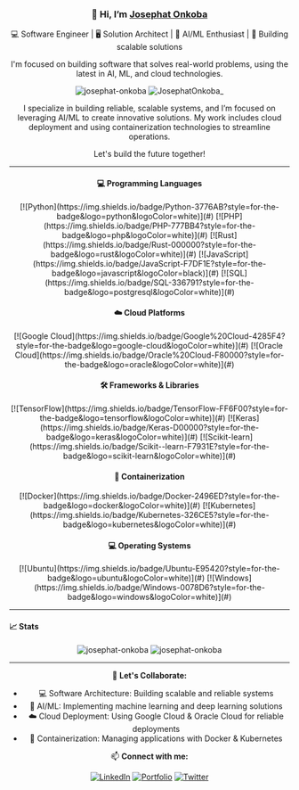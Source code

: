 <div align="center">
  <h3>👋 Hi, I’m <a href="https://bold.pro/my/josephatonkoba-serembe-241021233704" target="_blank" rel="noreferrer">Josephat Onkoba</a></h3>
  <p>💻 Software Engineer | 🖥️ Solution Architect | 🤖 AI/ML Enthusiast | 🚀 Building scalable solutions</p>
  <p>I'm focused on building software that solves real-world problems, using the latest in AI, ML, and cloud technologies.</p>
</div>

<div align="center">
  <img src="https://komarev.com/ghpvc/?username=josephat-onkoba&label=Profile%20views&color=0e75b6&style=flat-square" alt="josephat-onkoba" />
  <img src="https://img.shields.io/twitter/follow/JosephatOnkoba_?color=0e75b6&label=%20%20Follow%20%20&logo=twitter&logoColor=white&style=flat-square" alt="JosephatOnkoba_" />
</div>

<div align="center">
  <p>I specialize in building reliable, scalable systems, and I’m focused on leveraging AI/ML to create innovative solutions. My work includes cloud deployment and using containerization technologies to streamline operations.</p>
  <p>Let's build the future together!</p>
</div>

---

<div align="center">
  <h4>💻 Programming Languages</h4>
  [![Python](https://img.shields.io/badge/Python-3776AB?style=for-the-badge&logo=python&logoColor=white)](#)  
  [![PHP](https://img.shields.io/badge/PHP-777BB4?style=for-the-badge&logo=php&logoColor=white)](#)  
  [![Rust](https://img.shields.io/badge/Rust-000000?style=for-the-badge&logo=rust&logoColor=white)](#)  
  [![JavaScript](https://img.shields.io/badge/JavaScript-F7DF1E?style=for-the-badge&logo=javascript&logoColor=black)](#)  
  [![SQL](https://img.shields.io/badge/SQL-336791?style=for-the-badge&logo=postgresql&logoColor=white)](#)
</div>

<div align="center">
  <h4>☁️ Cloud Platforms</h4>
  [![Google Cloud](https://img.shields.io/badge/Google%20Cloud-4285F4?style=for-the-badge&logo=google-cloud&logoColor=white)](#)  
  [![Oracle Cloud](https://img.shields.io/badge/Oracle%20Cloud-F80000?style=for-the-badge&logo=oracle&logoColor=white)](#)
</div>

<div align="center">
  <h4>🛠 Frameworks & Libraries</h4>
  [![TensorFlow](https://img.shields.io/badge/TensorFlow-FF6F00?style=for-the-badge&logo=tensorflow&logoColor=white)](#)  
  [![Keras](https://img.shields.io/badge/Keras-D00000?style=for-the-badge&logo=keras&logoColor=white)](#)  
  [![Scikit-learn](https://img.shields.io/badge/Scikit--learn-F7931E?style=for-the-badge&logo=scikit-learn&logoColor=white)](#)
</div>

<div align="center">
  <h4>🔧 Containerization</h4>
  [![Docker](https://img.shields.io/badge/Docker-2496ED?style=for-the-badge&logo=docker&logoColor=white)](#)  
  [![Kubernetes](https://img.shields.io/badge/Kubernetes-326CE5?style=for-the-badge&logo=kubernetes&logoColor=white)](#)
</div>

<div align="center">
  <h4>💻 Operating Systems</h4>
  [![Ubuntu](https://img.shields.io/badge/Ubuntu-E95420?style=for-the-badge&logo=ubuntu&logoColor=white)](#)  
  [![Windows](https://img.shields.io/badge/Windows-0078D6?style=for-the-badge&logo=windows&logoColor=white)](#)
</div>

---

<h4>📈 Stats</h4>
<div align="center">
  <img src="https://github-readme-stats.vercel.app/api/top-langs/?username=josephat-onkoba&layout=compact&langs_count=8&theme=algolia" alt="josephat-onkoba" />
  <img src="https://github-readme-stats.vercel.app/api?username=josephat-onkoba&show_icons=true&theme=algolia" alt="josephat-onkoba" />
</div>

---

<div align="center">
  <p>🤝 <strong>Let's Collaborate:</strong></p>
  <ul>
    <li>💻 Software Architecture: Building scalable and reliable systems</li>
    <li>🤖 AI/ML: Implementing machine learning and deep learning solutions</li>
    <li>☁️ Cloud Deployment: Using Google Cloud & Oracle Cloud for reliable deployments</li>
    <li>🔧 Containerization: Managing applications with Docker & Kubernetes</li>
  </ul>
</div>

<div align="center">
  <p>📫 <strong>Connect with me:</strong></p>
  <a href="https://www.linkedin.com/in/josephat-onkoba-984b6a226/" target="_blank" rel="noreferrer"><img src="https://img.shields.io/badge/LinkedIn-Josephat%20Onkoba-0077B5?style=for-the-badge&logo=linkedin&logoColor=white" alt="LinkedIn"></a>  
  <a href="https://bold.pro/my/josephatonkoba-serembe-241021233704" target="_blank" rel="noreferrer"><img src="https://img.shields.io/badge/Portfolio-Bold-000000?style=for-the-badge&logo=portfolio&logoColor=white" alt="Portfolio"></a>  
  <a href="https://x.com/JosephatOnkoba_" target="_blank" rel="noreferrer"><img src="https://img.shields.io/badge/Twitter-@JosephatOnkoba_-1DA1F2?style=for-the-badge&logo=twitter&logoColor=white" alt="Twitter"></a>
</div>
